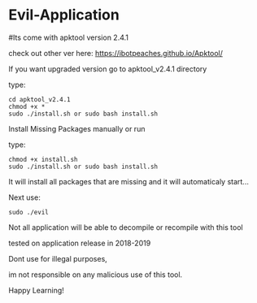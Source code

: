 # Evil-Application

#Its come with apktool version 2.4.1

check out other ver here: https://ibotpeaches.github.io/Apktool/

If you want upgraded version go to apktool_v2.4.1 directory

type:

    cd apktool_v2.4.1
    chmod +x *
    sudo ./install.sh or sudo bash install.sh

Install Missing Packages manually or run

type:

    chmod +x install.sh
    sudo ./install.sh or sudo bash install.sh

It will install all packages that are missing and it will automaticaly start...

Next use:

    sudo ./evil

Not all application will be able to decompile or recompile with this tool

tested on application release in 2018-2019

Dont use for illegal purposes,

im not responsible on any malicious use of this tool.

Happy Learning!
